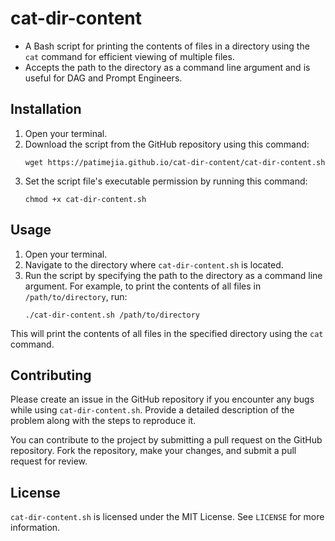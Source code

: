 # cat-dir-content

- A Bash script for printing the contents of files in a directory using the `cat` command for efficient viewing of multiple files.
- Accepts the path to the directory as a command line argument and is useful for DAG and Prompt Engineers.

## Installation

1. Open your terminal.
2. Download the script from the GitHub repository using this command:
   ```
   wget https://patimejia.github.io/cat-dir-content/cat-dir-content.sh
   ```
3. Set the script file's executable permission by running this command:
   ```
   chmod +x cat-dir-content.sh
   ```

## Usage

1. Open your terminal.
2. Navigate to the directory where `cat-dir-content.sh` is located.
3. Run the script by specifying the path to the directory as a command line argument. For example, to print the contents of all files in `/path/to/directory`, run:
   ```
   ./cat-dir-content.sh /path/to/directory
   ```

This will print the contents of all files in the specified directory using the `cat` command.

## Contributing

Please create an issue in the GitHub repository if you encounter any bugs while using `cat-dir-content.sh`. Provide a detailed description of the problem along with the steps to reproduce it.

You can contribute to the project by submitting a pull request on the GitHub repository. Fork the repository, make your changes, and submit a pull request for review.

## License

`cat-dir-content.sh` is licensed under the MIT License. See `LICENSE` for more information.
